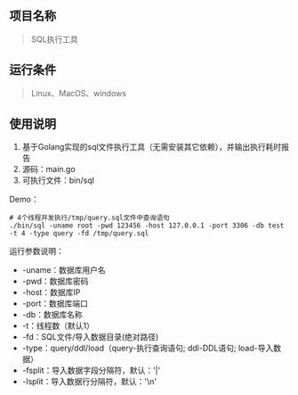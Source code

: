 ## 项目名称
> SQL执行工具


## 运行条件
> Linux、MacOS、windows

## 使用说明

1. 基于Golang实现的sql文件执行工具（无需安装其它依赖），并输出执行耗时报告
2. 源码：main.go
3. 可执行文件：bin/sql

Demo：
```
# 4个线程并发执行/tmp/query.sql文件中查询语句
./bin/sql -uname root -pwd 123456 -host 127.0.0.1 -port 3306 -db test -t 4 -type query -fd /tmp/query.sql
```

运行参数说明：
- -uname：数据库用户名
- -pwd：数据库密码
- -host：数据库IP
- -port：数据库端口
- -db：数据库名称
- -t：线程数（默认1）
- -fd：SQL文件/导入数据目录(绝对路径)
- -type：query/ddl/load（query-执行查询语句; ddl-DDL语句; load-导入数据）
- -fsplit：导入数据字段分隔符，默认：'|'
- -lsplit：导入数据行分隔符，默认：'\n'
  

